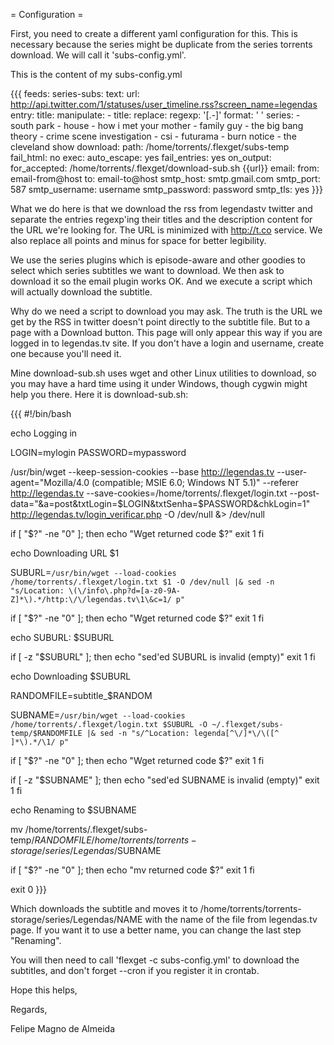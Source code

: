 = Configuration =

First, you need to create a different yaml configuration for
this. This is necessary because the series might be duplicate from the
series torrents download. We will call it 'subs-config.yml'.

This is the content of my subs-config.yml

{{{
feeds:
  series-subs:
    text:
      url: http://api.twitter.com/1/statuses/user_timeline.rss?screen_name=legendas
      entry:
        title: <title>legendas. Legenda ([^ ]*).*
        url: (http\://t.co/[^<]*)</title>
    manipulate:
      - title:
          replace:
            regexp: '[\.-]'
            format: ' '
    series:
      - south park
      - house
      - how i met your mother
      - family guy
      - the big bang theory
      - crime scene investigation
      - csi
      - futurama
      - burn notice
      - the cleveland show
    download:
      path: /home/torrents/.flexget/subs-temp
      fail_html: no
    exec: 
      auto_escape: yes
      fail_entries: yes
      on_output:
        for_accepted: /home/torrents/.flexget/download-sub.sh {{url}}
    email:
      from: email-from@host
      to: email-to@host
      smtp_host: smtp.gmail.com
      smtp_port: 587
      smtp_username: username
      smtp_password: password
      smtp_tls: yes
}}}

What we do here is that we download the rss from legendastv twitter
and separate the entries regexp'ing their titles and the description
content for the URL we're looking for. The URL is minimized with
http://t.co service. We also replace all points and minus for space
for better legibility.

We use the series plugins which is episode-aware and other goodies
to select which series subtitles we want to download. We then
ask to download it so the email plugin works OK. And we execute
a script which will actually download the subtitle.

Why do we need a script to download you may ask. The truth is the
URL we get by the RSS in twitter doesn't point directly to
the subtitle file. But to a page with a Download button. This
page will only appear this way if you are logged in to legendas.tv
site. If you don't have a login and username, create one because
you'll need it.

Mine download-sub.sh uses wget and other Linux utilities to download,
so you may have a hard time using it under Windows, though cygwin
might help you there. Here it is download-sub.sh:

{{{
#!/bin/bash

echo Logging in

LOGIN=mylogin
PASSWORD=mypassword

/usr/bin/wget --keep-session-cookies --base http://legendas.tv --user-agent="Mozilla/4.0 (compatible; MSIE 6.0; Windows NT 5.1)" --referer http://legendas.tv --save-cookies=/home/torrents/.flexget/login.txt --post-data="&a=post&txtLogin=$LOGIN&txtSenha=$PASSWORD&chkLogin=1" http://legendas.tv/login_verificar.php -O /dev/null &> /dev/null

if [ "$?" -ne "0" ]; then
    echo "Wget returned code $?"
    exit 1
fi

echo Downloading URL $1

SUBURL=`/usr/bin/wget --load-cookies /home/torrents/.flexget/login.txt $1 -O /dev/null |& sed -n "s/Location: \(\/info\.php?d=[a-z0-9A-Z]*\).*/http:\/\/legendas.tv\1\&c=1/ p"`

if [ "$?" -ne "0" ]; then
    echo "Wget returned code $?"
    exit 1
fi

echo SUBURL: $SUBURL

if [ -z "$SUBURL" ]; then
    echo "sed'ed SUBURL is invalid (empty)"
    exit 1
fi

echo Downloading $SUBURL

RANDOMFILE=subtitle_$RANDOM

SUBNAME=`/usr/bin/wget --load-cookies /home/torrents/.flexget/login.txt $SUBURL -O ~/.flexget/subs-temp/$RANDOMFILE |& sed -n "s/^Location: legenda[^\/]*\/\([^ ]*\).*/\1/ p"`

if [ "$?" -ne "0" ]; then
    echo "Wget returned code $?"
    exit 1
fi

if [ -z "$SUBNAME" ]; then
    echo "sed'ed SUBNAME is invalid (empty)"
    exit 1
fi

echo Renaming to $SUBNAME

mv /home/torrents/.flexget/subs-temp/$RANDOMFILE /home/torrents/torrents-storage/series/Legendas/$SUBNAME

if [ "$?" -ne "0" ]; then
    echo "mv returned code $?"
    exit 1
fi

exit 0
}}}


Which downloads the subtitle and moves it to
/home/torrents/torrents-storage/series/Legendas/NAME with the name of
the file from legendas.tv page. If you want it to use a better name,
you can change the last step "Renaming".

You will then need to call 'flexget -c subs-config.yml' to download the subtitles,
and don't forget --cron if you register it in crontab.

Hope this helps,

Regards,


Felipe Magno de Almeida
